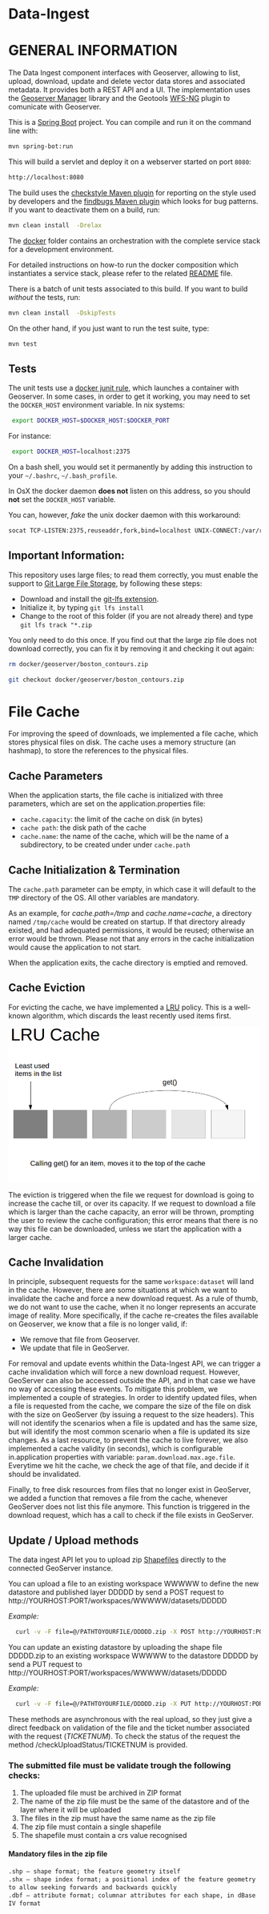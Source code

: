 # Data-Ingest

GENERAL INFORMATION
===================
The Data Ingest component interfaces with Geoserver, allowing to list, upload, download, update and delete vector data stores and associated metadata. It provides both a REST API and a UI. The implementation uses the [Geoserver Manager](https://github.com/geosolutions-it/geoserver-manager) library and the Geotools [WFS-NG](http://docs.geotools.org/latest/userguide/library/data/wfs-ng.html) plugin to comunicate with Geoserver.

This is a [Spring Boot](https://projects.spring.io/spring-boot/) project. You can compile and run it on the command line with:

```bash
mvn spring-bot:run
```

This will build a servlet and deploy it on a webserver started on port `8080`:

```bash
http://localhost:8080
```

The build uses the [checkstyle Maven plugin](https://maven.apache.org/plugins/maven-checkstyle-plugin/) for reporting on the style used by developers and the [findbugs Maven plugin](http://gleclaire.github.io/findbugs-maven-plugin/) which looks for bug patterns. If you want to deactivate them on a build, run:

```bash
mvn clean install  -Drelax
```
The [docker](./docker) folder contains an orchestration with the complete service stack for a development environment.

For detailed instructions on how-to run the docker composition which instantiates a service stack, please refer to the related [README](./docker/README.md) file.

There is a batch of unit tests associated to this build. If you want to build _without_ the tests, run:

```bash
mvn clean install  -DskipTests
```
On the other hand, if you just want to run the test suite, type:
```bash
mvn test
```
Tests
-----
The unit tests use a [docker junit rule](https://github.com/klousiaj/docker-junit-rule), which launches a container with Geoserver. In some cases, in order to get it working, you may need to set the `DOCKER_HOST` environment variable. In nix systems:

```bash
 export DOCKER_HOST=$DOCKER_HOST:$DOCKER_PORT
```

For instance:

```bash
 export DOCKER_HOST=localhost:2375
```

On a bash shell, you would set it permanently by adding this instruction to your `~/.bashrc`, `~/.bash_profile`.

In OsX the docker daemon __does not__ listen on this address, so you should __not__ set the `DOCKER_HOST` variable.

You can, however, _fake_ the unix docker daemon with this workaround:

```bash
socat TCP-LISTEN:2375,reuseaddr,fork,bind=localhost UNIX-CONNECT:/var/run/docker.sock &
```

Important Information:
----------------------
This repository uses large files; to read them correctly, you must enable the support to [Git Large File Storage](https://git-lfs.github.com), by following these steps:
* Download and install the [git-lfs extension](https://git-lfs.github.com).
* Initialize it, by typing `git lfs install`
* Change to the root of this folder (if you are not already there) and type `git lfs track "*.zip`

You only need to do this once. If you find out that the large zip file does not download correctly, you can fix it by removing it and checking it out again:

```bash
rm docker/geoserver/boston_contours.zip
```

```bash
git checkout docker/geoserver/boston_contours.zip
```
File Cache
==========
For improving the speed of downloads, we implemented a file cache, which stores physical files on disk. The cache uses a memory structure (an hashmap), to store the references to the physical files.
## Cache Parameters
When the application starts, the file cache is initialized with three parameters, which are set on the application.properties file:
* `cache.capacity`: the limit of the cache on disk (in bytes)
* `cache path`: the disk path of the cache
* `cache.name`: the name of the cache, which will be the name of a subdirectory, to be created under under `cache.path`

## Cache Initialization & Termination
The `cache.path` parameter can be empty, in which case it will default to the `TMP` directory of the OS. All other variables are mandatory.

As an example, for _cache.path=/tmp_ and _cache.name=cache_, a directory named `/tmp/cache` would be created on startup. If that directory already existed, and had adequated permissions, it would be reused; otherwise an error would be thrown. Please not that any errors in the cache initialization would cause the application to not start.

When the application exits, the cache directory is emptied and removed.

## Cache Eviction
For evicting the cache, we have implemented a [LRU](https://en.wikipedia.org/wiki/Cache_replacement_policies#Least_Recently_Used_.28LRU.29) policy. This is a well-known algorithm, which discards the least recently used items first.

![LRU Cache](https://raw.githubusercontent.com/OpenGeoportal/Data-Ingest/master/lru.png "LRU Cache")

The eviction is triggered when the file we request for download is going to increase the cache till, or over its capacity. If we request to download a file which is larger than the cache capacity, an error will be thrown, prompting the user to review the cache configuration; this error means that there is no way this file can be downloaded, unless we start the application with a larger cache.

## Cache Invalidation
In principle, subsequent requests for the same `workspace:dataset` will land in the cache. However, there are some situations at which we want to invalidate the cache and force a new download request. As a rule of thumb, we do not want to use the cache, when it no longer represents an accurate image of reality. More specifically, if the cache re-creates the files available on Geoserver, we know that a file is no longer valid, if:
* We remove that file from Geoserver.
* We update that file in GeoServer.

For removal and update events whithin the Data-Ingest API, we can trigger a cache invalidation which will force a new download request. However, GeoServer can also be accessed outside the API, and in that case we have no way of accessing these events. To mitigate this problem, we implemented a couple of strategies. In order to identify updated files, when a file is requested from the cache, we compare the size of the file on disk with the size on GeoServer (by issuing a request to the size headers). This will not identify the scenarios when a file is updated and has the same size, but will identify the most common scenario when a file is updated its size changes.
As a last resource, to prevent the cache to live forever, we also implemented a cache validity (in seconds), which is configurable in.application properties with variable: `param.download.max.age.file`. Everytime we hit the cache, we check the age of that file, and decide if it should be invalidated.

Finally, to free disk resources from files that no longer exist in GeoServer, we added a function that removes a file from the cache, whenever GeoServer does not list this file anymore. This function is triggered in the download request, which has a call to check if the file exists in GeoServer.

## Update / Upload methods

The data ingest API let you to upload zip [Shapefiles](https://en.wikipedia.org/wiki/Shapefile) directly to the connected GeoServer instance. 

You can upload a file to an existing workspace WWWWW to define the new datastore and published layer DDDDD by send a POST request to http://YOURHOST:PORT/workspaces/WWWWW/datasets/DDDDD

*Example:* 
```bash
  curl -v -F file=@/PATHTOYOURFILE/DDDDD.zip -X POST http://YOURHOST:PORT/workspaces/WWWWW/datasets/DDDDD
```

You can update an existing datastore by uploading the shape file DDDDD.zip to an existing workspace WWWWW to the datastore DDDDD by send a PUT request to http://YOURHOST:PORT/workspaces/WWWWW/datasets/DDDDD

*Example:*
```bash
  curl -v -F file=@/PATHTOYOURFILE/DDDDD.zip -X PUT http://YOURHOST:PORT/workspaces/WWWWW/datasets/DDDDD
```
These methods are asynchronous with the real upload, so they just give a direct feedback on validation of the file and the ticket number associated with the request (_TICKETNUM_). To check the status of the request the method /checkUploadStatus/TICKETNUM is provided.

### The submitted file must be validate trough the following checks:

1. The uploaded file must be archived in ZIP format
2. The name of the zip file must be the same of the datastore and of the layer where it will be uploaded
3. The files in the zip must have the same name as the zip file
4. The zip file must contain a single shapefile
5. The shapefile must contain a crs value recognised


#### Mandatory files in the zip file

    .shp — shape format; the feature geometry itself
    .shx — shape index format; a positional index of the feature geometry to allow seeking forwards and backwards quickly
    .dbf — attribute format; columnar attributes for each shape, in dBase IV format





